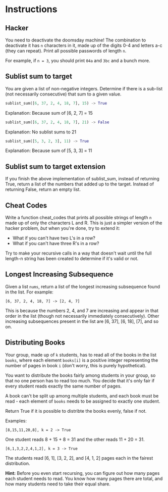 # Instructions

## Hacker
You need to deactivate the doomsday machine! The combination to deactivate it has `n` characters in it, made up of the digits 0-4 and letters a-c (they can repeat). Print all possible passwords of length `n`.

For example, if `n = 3`, you should print  `04a` and `3bc` and a bunch more.

## Sublist sum to target
You are given a list of non-negative integers. Determine if there is a sub-list (not necessarily consecutive) that sum to a given value.

```python
sublist_sum([6, 37, 2, 4, 18, 7], 15) -> True
```

Explanation: Because sum of [6, 2, 7] = 15

```python
sublist_sum([6, 37, 2, 4, 18, 7], 21) -> False
```

Explanation: No sublist sums to 21

```python
sublist_sum([5, 3, 2, 3], 11) -> True
```

Explanation: Because sum of [5, 3, 3] = 11

## Sublist sum to target extension

If you finish the above implementation of sublist_sum, instead of returning True, return a list of the numbers that added up to the target. Instead of returning False, return an empty list.

## Cheat Codes

Write a function cheat_codes that prints all possible strings of length `n` made up of only the characters L and R. This is just a simpler version of the hacker problem, *but* when you're done, try to extend it:
- What if you can't have two L's in a row?
- What if you can't have three R's in a row?

Try to make your recursive calls in a way that doesn't wait until the full length-n string has been created to determine if it's valid or not.

## Longest Increasing Subsequence

Given a list `nums`, return a list of the longest increasing subsequence found in the list. For example:

```
[6, 37, 2, 4, 18, 7] -> [2, 4, 7]
```

This is because the numbers 2, 4, and 7 are increasing and appear in that order in the list (though not necessarily immediately consecutively). Other increasing subsequences present in the list are [6, 37], [6, 18], [7], and so on.

## Distributing Books
Your group, made up of `k` students, has to read all of the books in the list `books`, where each element `books[i]` is a positive integer representing the number of pages in book `i` (don't worry, this is purely hypothetical).

You want to distribute the books fairly among students in your group, so that no one person has to read too much. You decide that it's only fair if every student reads exactly the same number of pages.

A book can't be split up among multiple students, and each book must be read - each element of `books` needs to be assigned to exactly one student.

Return True if it is possible to distribte the books evenly, false if not.

Examples:

```[8,15,11,20,8], k = 2 -> True```

One student reads 8 + 15 + 8 = 31 and the other reads 11 + 20 = 31.

```[6,1,3,2,2,4,1,2], k = 3 -> True```

The students read [6, 1], [3, 2, 2], and [4, 1, 2] pages each in the fairest distribution.

**Hint:** Before you even start recursing, you can figure out how many pages each student needs to read. You know how many pages there are total, and how many students need to take their equal share.